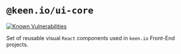 # `@keen.io/ui-core`

[![Known Vulnerabilities](https://snyk.io/test/github/keen/keen/badge.svg?targetFile=packages/ui-core/package.json)](https://snyk.io/test/github/keen/keen?targetFile=packages/ui-core/package.json)

Set of reusable visual `React` components used in `keen.io` Front-End projects. 
